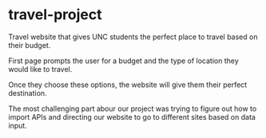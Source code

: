 # travel-project
 

Travel website that gives UNC students the perfect place to travel based on their budget.

First page prompts the user for a budget and the type of location they would like to travel. 

Once they choose these options, the website will give them their perfect destination. 

The most challenging part abour our project was trying to figure out how to import APIs and directing our website to go to different sites based on data input. 
